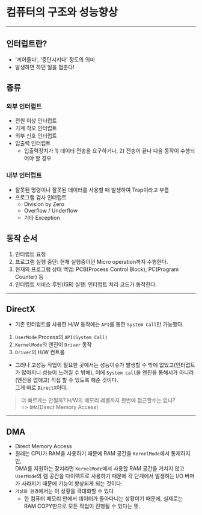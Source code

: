 # 컴퓨터의 구조와 성능향상

---

## 인터럽트란?

- '끼어들다', '중단시키다' 정도의 의미
- 발생하면 하던 일을 멈춘다!

## 종류

### 외부 인터럽트
- 전원 이상 인터럽트
- 기계 착오 인터럽트
- 외부 신호 인터럽트
- 입출력 인터럽트
  - 입출력장치가 1) 데이터 전송을 요구하거나, 2) 전송이 끝나 다음 동작이 수행되어야 할 경우

### 내부 인터럽트
- 잘못된 명령이나 잘못된 데이터를 사용할 때 발생하여 Trap이라고 부름
- 프로그램 검사 인터럽트
  - Division by Zero
  - Overflow / Underflow
  - 기타 Exception

## 동작 순서

1. 인터럽트 요청
2. 프로그램 실행 중단: 현재 실행중이던 Micro operation까지 수행한다.
3. 현재의 프로그램 상태 백업: PCB(Process Control Block), PC(Program Counter) 등
4. 인터럽트 서비스 루틴(ISR) 실행: 인터럽트 처리 코드가 동작한다.

---

## DirectX

- 기존 인터럽트를 사용한 H/W 동작에는 `API`를 통한 `System Call`만 가능했다.
1) `UserMode` Process의 `API(System Call)`
2) `KernelMode`의 엔진이 `Driver` 동작
3) `Driver`의 H/W 컨트롤 
- 그러나 고성능 작업이 필요한 곳에서는 성능이슈가 발생할 수 밖에 없었고(인터럽트가 많아지니 성능이 느려질 수 밖에), 이에 `System call`을 엔진을 통해서가 아니라 (엔진을 없애고) 직접 할 수 있도록 해준 것이다. <br> 
그게 바로 `DirectX`이다.

> 더 빠르게는 안될까? H/W의 메모리 레벨까지 한번에 접근할수는 없나? <br>
> => `DMA`(Direct Memory Access)

---

## DMA

- Direct Memory Access
- 원래는 CPU가 RAM을 사용하기 때문에 RAM 공간을 `KernelMode`에서 통제하지만, <br> 
DMA를 지원하는 장치라면 `KernelMode`에서 사용할 RAM 공간을 거치지 않고 `UserMode`의 램 공간을 다이렉트로 사용하기 때문에 각 단계에서 발생하는 I/O 버퍼가 사라지기 때문에 기능이 향상되게 되는 것이다.
- `가상화 환경`에서는 이 상황을 극대화할 수 있다
  - 한 컴퓨터 메모리 안에서 데이터가 돌아다니는 상황이기 때문에, 실제로는 RAM COPY만으로 모든 작업이 진행될 수 있다는 뜻.

